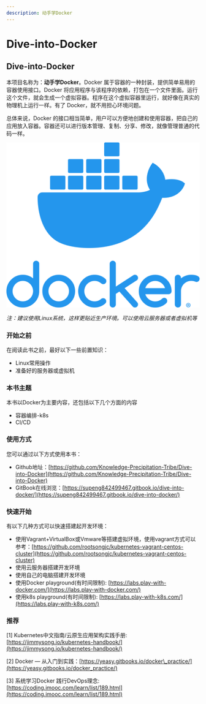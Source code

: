 ```yaml
---
description: 动手学Docker
---
```


# Dive-into-Docker

## Dive-into-Docker

本项目名称为：**动手学Docker**。Docker 属于容器的一种封装，提供简单易用的容器使用接口。Docker 将应用程序与该程序的依赖，打包在一个文件里面。运行这个文件，就会生成一个虚拟容器。程序在这个虚拟容器里运行，就好像在真实的物理机上运行一样。有了 Docker，就不用担心环境问题。

总体来说，Docker 的接口相当简单，用户可以方便地创建和使用容器，把自己的应用放入容器。容器还可以进行版本管理、复制、分享、修改，就像管理普通的代码一样。

![](.gitbook/assets/docker_logo.png)



_注：建议使用Linux系统，这样更贴近生产环境。可以使用云服务器或者虚拟机等_

### 开始之前

在阅读此书之前，最好以下一些前置知识：

* Linux常用操作
* 准备好的服务器或虚拟机

### 本书主题

本书以Docker为主要内容，还包括以下几个方面的内容

* 容器编排-k8s
* CI/CD

### 使用方式

您可以通过以下方式使用本书：

* Github地址：[https://github.com/Knowledge-Precipitation-Tribe/Dive-into-Docker](https://github.com/Knowledge-Precipitation-Tribe/Dive-into-Docker)
* GitBook在线浏览：[https://supeng842499467.gitbook.io/dive-into-docker/](https://supeng842499467.gitbook.io/dive-into-docker/)

### 快速开始

有以下几种方式可以快速搭建起开发环境：

* 使用Vagrant+VirtualBox或Vmware等搭建虚拟环境，使用vagrant方式可以参考：[https://github.com/rootsongjc/kubernetes-vagrant-centos-cluster](https://github.com/rootsongjc/kubernetes-vagrant-centos-cluster)
* 使用云服务器搭建开发环境
* 使用自己的电脑搭建开发环境
* 使用Docker playground\(有时间限制\): [https://labs.play-with-docker.com/](https://labs.play-with-docker.com/)
* 使用k8s playground\(有时间限制\): [https://labs.play-with-k8s.com/](https://labs.play-with-k8s.com/)

### 推荐

\[1\] Kubernetes中文指南/云原生应用架构实践手册:[https://jimmysong.io/kubernetes-handbook/](https://jimmysong.io/kubernetes-handbook/)

\[2\] Docker — 从入门到实践：[https://yeasy.gitbooks.io/docker\_practice/](https://yeasy.gitbooks.io/docker_practice/)

\[3\] 系统学习Docker 践行DevOps理念: [https://coding.imooc.com/learn/list/189.html](https://coding.imooc.com/learn/list/189.html)

